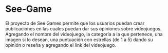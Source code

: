 # See-Game
El proyecto de See Games permite que los usuarios puedan crear publicaciones en las cuales puedan dar sus opiniones sobre videojuegos. Agregando el nombre del videojuego, la categoría a la que pertenece, una imagen si lo desean, una puntuación con estrellas (de 1 a 5) dando su opinión o reseña y agregando el link del videojuego. 
